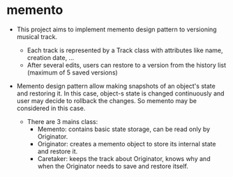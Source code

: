 # memento
+ This project aims to implement memento design pattern to versioning musical track. 
  + Each track is represented by a Track class with attributes like name, creation date, ...
  + After several edits, users can restore to a version from the history list (maximum of 5 saved versions)

+ Memento design pattern allow making snapshots of an object's state and restoring it. In this case, object-s state is changed continuously and user may decide to rollback the changes. So memento may be considered in this case.
  + There are 3 mains class: 
    + Memento: contains basic state storage, can be read only by Originator.
    + Originator: creates a memento object to store its internal state and restore it.
    + Caretaker: keeps the track about Originator, knows why and when the Originator needs to save and restore itself.